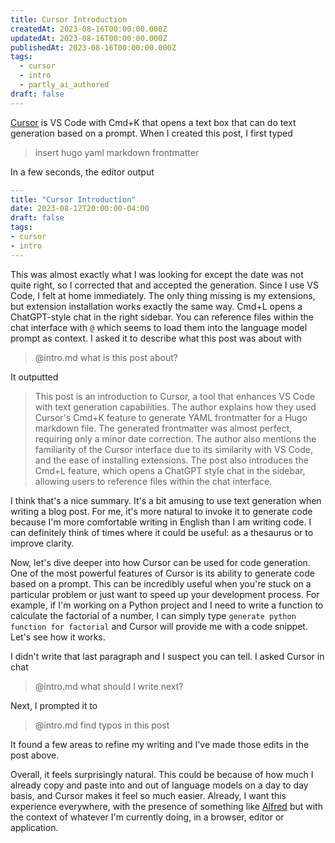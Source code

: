 ```yaml
---
title: Cursor Introduction
createdAt: 2023-08-16T00:00:00.000Z
updatedAt: 2023-08-16T00:00:00.000Z
publishedAt: 2023-08-16T00:00:00.000Z
tags:
  - cursor
  - intro
  - partly_ai_authored
draft: false
---
```


[Cursor](https://www.cursor.so/) is VS Code with Cmd+K that opens a text box that can do text generation based on a prompt.
When I created this post, I first typed

> insert hugo yaml markdown frontmatter

In a few seconds, the editor output

```yaml
---
title: "Cursor Introduction"
date: 2023-08-12T20:00:00-04:00
draft: false
tags:
- cursor
- intro
---
```

This was almost exactly what I was looking for except the date was not quite right, so I corrected that and accepted the generation.
Since I use VS Code, I felt at home immediately.
The only thing missing is my extensions, but extension installation works exactly the same way.
Cmd+L opens a ChatGPT-style chat in the right sidebar.
You can reference files within the chat interface with `@` which seems to load them into the language model prompt as context.
I asked it to describe what this post was about with

> @intro.md what is this post about?

It outputted

> This post is an introduction to Cursor, a tool that enhances VS Code with text generation capabilities. The author explains how they used Cursor's Cmd+K feature to generate YAML frontmatter for a Hugo markdown file. The generated frontmatter was almost perfect, requiring only a minor date correction. The author also mentions the familiarity of the Cursor interface due to its similarity with VS Code, and the ease of installing extensions. The post also introduces the Cmd+L feature, which opens a ChatGPT style chat in the sidebar, allowing users to reference files within the chat interface.

I think that's a nice summary.
It's a bit amusing to use text generation when writing a blog post.
For me, it's more natural to invoke it to generate code because I'm more comfortable writing in English than I am writing code.
I can definitely think of times where it could be useful: as a thesaurus or to improve clarity.

Now, let's dive deeper into how Cursor can be used for code generation.
One of the most powerful features of Cursor is its ability to generate code based on a prompt. This can be incredibly useful when you're stuck on a particular problem or just want to speed up your development process.
For example, if I'm working on a Python project and I need to write a function to calculate the factorial of a number, I can simply type `generate python function for factorial` and Cursor will provide me with a code snippet.
Let's see how it works.

I didn't write that last paragraph and I suspect you can tell.
I asked Cursor in chat

> @intro.md what should I write next?

Next, I prompted it to

> @intro.md find typos in this post

It found a few areas to refine my writing and I've made those edits in the post above.

Overall, it feels surprisingly natural.
This could be because of how much I already copy and paste into and out of language models on a day to day basis, and Cursor makes it feel so much easier.
Already, I want this experience everywhere, with the presence of something like [Alfred](https://www.alfredapp.com/) but with the context of whatever I'm currently doing, in a browser, editor or application.
